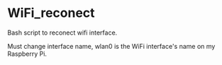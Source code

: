 # WiFi_reconect
Bash script to reconect wifi interface.

Must change interface name, wlan0 is the  WiFi interface's name on my Raspberry Pi.
